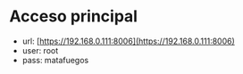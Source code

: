 <!-- TITLE: Lenovo -->
<!-- SUBTITLE: Datos sobre el servidor Lenovo -->

# Acceso principal
* url: [https://192.168.0.111:8006](https://192.168.0.111:8006)
* user: root
* pass: matafuegos